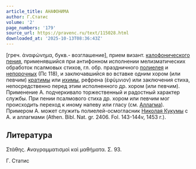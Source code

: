 ```yaml
---
article_title: АНАФОНИМА
author: Г.Статис
volume: '2'
page_numbers: '179'
source_url: https://pravenc.ru/text/115028.html
downloaded_at: '2025-10-13T08:36:43Z'
---
```


[греч. ἀναφώνημα, букв.- возглашениe], прием визант. [калофонического пения](<https://pravenc.ru/text/калофонического пения.html>), применявшийся при антифонном исполнении мелизматических обработок псалмовых стихов, гл. обр. праздничного [полиелея](https://pravenc.ru/text/полиелей.html) и [непорочных](https://pravenc.ru/text/непорочных.html) (Пс 118), и заключавшийся во вставке одним хором (или певчим) [кратимы](https://pravenc.ru/text/кратимы.html) или [ихимы](https://pravenc.ru/text/ихимы.html), рефрена (ἐφύμνιον) или заключения стиха, непосредственно перед этим исполненного др. хором (или певчим). Применение А. подчеркивало торжественный и радостный характер службы. При пении псалмового стиха др. хором или певчим мог происходить переход к иному напеву или гласу (см. [Аллагма](https://pravenc.ru/text/Аллагма.html)). Примером А. может служить полиелей-осмогласник [Николая Кукумы](<https://pravenc.ru/text/Николая Кукумы.html>) с А. и аллагмами (Athen. Bibl. Nat. gr. 2406. Fol. 143-144v, 1453 г.).

## Литература

Στάθης. ̓Αναγραμματισμοὶ καὶ μαθήματα. Σ. 93.

Г.  Статис
